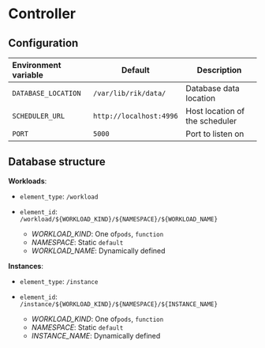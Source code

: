# Controller

## Configuration

| Environment variable | Default                 | Description                    |
|:---------------------|-------------------------|--------------------------------|
| `DATABASE_LOCATION`  | `/var/lib/rik/data/`    | Database data location         |
| `SCHEDULER_URL`      | `http://localhost:4996` | Host location of the scheduler |
| `PORT`               | `5000`                  | Port to listen on              |


## Database structure

**Workloads**:

* `element_type`: `/workload`

* `element_id`: `/workload/${WORKLOAD_KIND}/${NAMESPACE}/${WORKLOAD_NAME}`
    * *WORKLOAD_KIND*: One of`pods`, `function`
    * *NAMESPACE*: Static `default`
    * *WORKLOAD_NAME*: Dynamically defined


**Instances**:

* `element_type`: `/instance`

* `element_id`: `/instance/${WORKLOAD_KIND}/${NAMESPACE}/${INSTANCE_NAME}`
  * *WORKLOAD_KIND*: One of`pods`, `function`
  * *NAMESPACE*: Static `default`
  * *INSTANCE_NAME*: Dynamically defined
